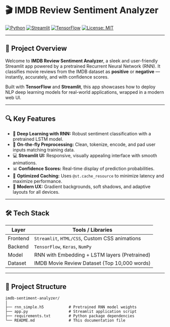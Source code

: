 # 🎬 IMDB Review Sentiment Analyzer

[![Python](https://img.shields.io/badge/python-3.8%2B-blue)](https://www.python.org/)
[![Streamlit](https://img.shields.io/badge/streamlit-v1.0-orange)](https://streamlit.io/)
[![TensorFlow](https://img.shields.io/badge/tensorflow-v2.11-yellowgreen)](https://www.tensorflow.org/)
[![License: MIT](https://img.shields.io/badge/license-MIT-green)](LICENSE)

---

## 🚀 Project Overview

Welcome to **IMDB Review Sentiment Analyzer**, a sleek and user-friendly Streamlit app powered by a pretrained Recurrent Neural Network (RNN). It classifies movie reviews from the IMDB dataset as **positive** or **negative** — instantly, accurately, and with confidence scores.

Built with **TensorFlow** and **Streamlit**, this app showcases how to deploy NLP deep learning models for real-world applications, wrapped in a modern web UI.

---

## 🔍 Key Features

- 🔮 **Deep Learning with RNN:** Robust sentiment classification with a pretrained LSTM model.
- 🧠 **On-the-fly Preprocessing:** Clean, tokenize, encode, and pad user inputs matching training data.
- 💻 **Streamlit UI:** Responsive, visually appealing interface with smooth animations.
- 📊 **Confidence Scores:** Real-time display of prediction probabilities.
- 💾 **Optimized Caching:** Uses `@st.cache_resource` to minimize latency and maximize performance.
- 🎨 **Modern UX:** Gradient backgrounds, soft shadows, and adaptive layouts for all devices.

---

## 🛠️ Tech Stack

| Layer    | Tools / Libraries                                    |
|----------|-----------------------------------------------------|
| Frontend | `Streamlit`, `HTML/CSS`, Custom CSS animations      |
| Backend  | `TensorFlow`, `Keras`, `NumPy`                      |
| Model    | RNN with Embedding + LSTM layers (Pretrained)       |
| Dataset  | IMDB Movie Review Dataset (Top 10,000 words)        |

---

## 📁 Project Structure

```plaintext
imdb-sentiment-analyzer/
│
├── rnn_simple.h5           # Pretrained RNN model weights
├── app.py                  # Streamlit application script
├── requirements.txt        # Python package dependencies
└── README.md               # This documentation file
